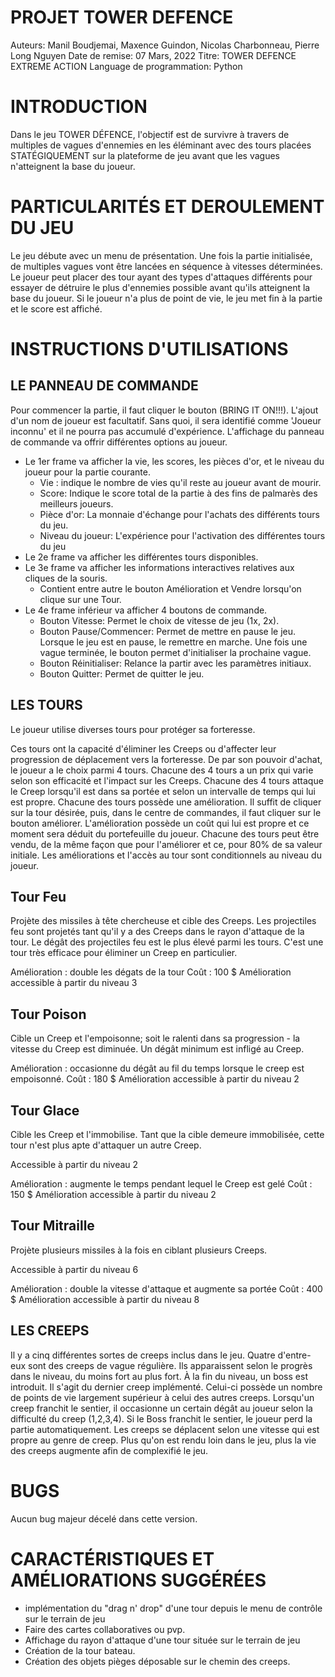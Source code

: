 PROJET TOWER DEFENCE
============

Auteurs: Manil Boudjemai, Maxence Guindon, Nicolas Charbonneau, Pierre Long Nguyen
Date de remise: 07 Mars, 2022
Titre: TOWER DEFENCE EXTREME ACTION
Language de programmation: Python


INTRODUCTION
============

Dans le jeu TOWER DÉFENCE, l'objectif est de survivre à travers de multiples de vagues d'ennemies en les éléminant avec des tours placées STATÉGIQUEMENT sur la plateforme de jeu avant que les vagues n'atteignent la base du joueur.

PARTICULARITÉS ET DEROULEMENT DU JEU
=====================

Le jeu débute avec un menu de présentation. Une fois la partie initialisée, de multiples vagues vont être lancées en séquence à vitesses déterminées. Le joueur peut placer des tour ayant des types d'attaques différents pour essayer de détruire le plus d'ennemies possible avant qu'ils atteignent la base du joueur. Si le joueur n'a plus de point de vie, le jeu met fin à la partie et le score est affiché.    


INSTRUCTIONS D'UTILISATIONS
===========================

LE PANNEAU DE COMMANDE
---------------------------
Pour commencer la partie, il faut cliquer le bouton (BRING IT ON!!!). L'ajout d'un nom de joueur est facultatif. Sans quoi, il sera identifié comme 'Joueur inconnu' et il ne pourra pas accumulé d'expérience. L'affichage du panneau de commande va offrir différentes options au joueur.

 - Le 1er frame va afficher la vie, les scores, les pièces d'or, et le niveau du joueur pour la partie courante.
   - Vie : indique le nombre de vies qu'il reste au joueur avant de mourir.
   - Score: Indique le score total de la partie à des fins de palmarès des meilleurs joueurs.
   - Pièce d'or: La monnaie d'échange pour l'achats des différents tours du jeu.
   - Niveau du joueur: L'expérience pour l'activation des différentes tours du jeu
 - Le 2e frame va afficher les différentes tours disponibles.
 - Le 3e frame va afficher les informations interactives relatives aux cliques de la souris.
   - Contient entre autre le bouton Amélioration et Vendre lorsqu'on clique sur une Tour.
 - Le 4e frame inférieur va afficher 4 boutons de commande.
   - Bouton Vitesse: Permet le choix de vitesse de jeu (1x, 2x).
   - Bouton Pause/Commencer: Permet de mettre en pause le jeu. Lorsque le jeu est en pause, le remettre en marche. Une fois une vague terminée, le bouton permet d'initialiser la prochaine vague.
   - Bouton Réinitialiser: Relance la partir avec les paramètres initiaux. 
   - Bouton Quitter: Permet de quitter le jeu.

LES TOURS
---------------------------
Le joueur utilise diverses tours pour protéger sa forteresse.

Ces tours ont la capacité d'éliminer les Creeps ou d'affecter leur progression de déplacement vers la forteresse.
De par son pouvoir d'achat, le joueur a le choix parmi 4 tours.
Chacune des 4 tours a un prix qui varie selon son efficacité et l'impact sur les Creeps.
Chacune des 4 tours attaque le Creep lorsqu'il est dans sa portée et selon un intervalle de temps qui lui est propre.
Chacune des tours possède une amélioration. 
Il suffit de cliquer sur la tour désirée, puis, dans le centre de commandes, il faut cliquer sur le bouton améliorer.
L'amélioration possède un coût qui lui est propre et ce moment sera déduit du portefeuille du joueur.
Chacune des tours peut être vendu, de la même façon que pour l'améliorer et ce, pour 80% de sa valeur initiale.
Les améliorations et l'accès au tour sont conditionnels au niveau du joueur.

Tour Feu
--------
Projète des missiles à tête chercheuse et cible des Creeps.
Les projectiles feu sont projetés tant qu'il y a des Creeps dans le rayon d'attaque de la tour.
Le dégât des projectiles feu est le plus élevé parmi les tours.
C'est une tour très efficace pour éliminer un Creep en particulier.

Amélioration : double les dégats de la tour
Coût : 100 $
Amélioration accessible à partir du niveau 3

Tour Poison
-----------
Cible un Creep et l'empoisonne; soit le ralenti dans sa progression - la vitesse du Creep est diminuée. Un dégât minimum est infligé au Creep.

Amélioration : occasionne du dégât au fil du temps lorsque le creep est empoisonné.
Coût : 180 $
Amélioration accessible à partir du niveau 2

Tour Glace
----------
Cible les Creep et l'immobilise. Tant que la cible demeure immobilisée, cette tour n'est plus apte d'attaquer un autre Creep.

Accessible à partir du niveau 2

Amélioration : augmente le temps pendant lequel le Creep est gelé
Coût : 150 $
Amélioration accessible à partir du niveau 2

Tour Mitraille
--------------
Projète plusieurs missiles à la fois en ciblant plusieurs Creeps.

Accessible à partir du niveau 6

Amélioration : double la vitesse d'attaque et augmente sa portée
Coût : 400 $
Amélioration accessible à partir du niveau 8


LES CREEPS 
---------------------------
Il y a cinq différentes sortes de creeps inclus dans le jeu. 
Quatre d'entre-eux sont des creeps de vague régulière.
Ils apparaissent selon le progrès dans le niveau, du moins fort au plus fort.
À la fin du niveau, un boss est introduit. Il s'agit du dernier creep implémenté.
Celui-ci possède un nombre de points de vie largement supérieur à celui des autres creeps.
Lorsqu'un creep franchit le sentier, il occasionne un certain dégât au joueur selon la difficulté du creep (1,2,3,4). 
Si le Boss franchit le sentier, le joueur perd la partie automatiquement.
Les creeps se déplacent selon une vitesse qui est propre au genre de creep.
Plus qu'on est rendu loin dans le jeu, plus la vie des creeps augmente afin de complexifié le jeu.

BUGS
=========================================
Aucun bug majeur décelé dans cette version.

CARACTÉRISTIQUES ET AMÉLIORATIONS SUGGÉRÉES
===========================================

- implémentation du "drag n' drop" d'une tour depuis le menu de contrôle sur le terrain de jeu
- Faire des cartes collaboratives ou pvp.
- Affichage du rayon d'attaque d'une tour située sur le terrain de jeu
- Création de la tour bateau.
- Création des objets pièges déposable sur le chemin des creeps.




